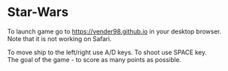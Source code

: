 # Star-Wars
To launch game go to https://vender98.github.io in your desktop browser.  
Note that it is not working on Safari.  

To move ship to the left/right use A/D keys. To shoot use SPACE key.  
The goal of the game - to score as many points as possible.
